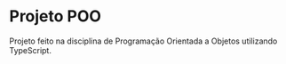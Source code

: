 # Projeto POO

Projeto feito na disciplina de Programação Orientada a Objetos utilizando TypeScript.
